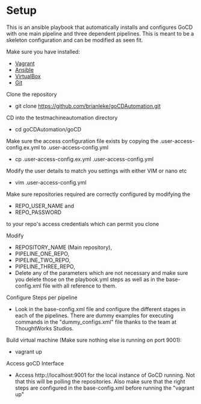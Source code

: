Setup
============================
This is an ansible playbook that automatically installs and configures GoCD with one main pipeline and three dependent pipelines. This is meant to be a skeleton configuration and can be modified as seen fit.

Make sure you have installed:
* [Vagrant](https://www.vagrantup.com/)
* [Ansible](http://www.ansible.com/home)
* [VirtualBox](https://www.virtualbox.org/)
* [Git](https://git-scm.com/downloads)

Clone the repository
* git clone https://github.com/brianleke/goCDAutomation.git

CD into the testmachineautomation directory
* cd goCDAutomation/goCD

Make sure the access configuration file exists by copying the .user-access-config.ex.yml to .user-access-config.yml
* cp .user-access-config.ex.yml .user-access-config.yml

Modify the user details to match you settings with either VIM or nano etc
* vim .user-access-config.yml

Make sure repositories required are correctly configured by modifying the 
* REPO_USER_NAME and 
* REPO_PASSWORD 

to your repo's access credentials which can permit you clone

Modify 
* REPOSITORY_NAME (Main repository), 
* PIPELINE_ONE_REPO, 
* PIPELINE_TWO_REPO, 
* PIPELINE_THREE_REPO, 
* Delete any of the parameters which are not necessary and make sure you delete those on the playbook.yml steps as well as in the base-config.xml file with all reference to them.

Configure Steps per pipeline
* Look in the base-config.xml file and configure the different stages in each of the pipelines. There are dummy examples for executing commands in the "dummy_configs.xml" file thanks to the team at ThoughtWorks Studios.

Build virtual machine (Make sure nothing else is running on port 9001):
* vagrant up

Access goCD Interface
* Access http://localhost:9001 for the local instance of GoCD running. Not that this will be polling the repositories. Also make sure that the right steps are configured in the base-config.xml before running the "vagrant up"
